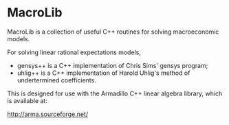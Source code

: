 # MacroLib

MacroLib is a collection of useful C++ routines for solving macroeconomic models.

For solving linear rational expectations models,
- gensys++ is a C++ implementation of Chris Sims' gensys program;
- uhlig++ is a C++ implementation of Harold Uhlig's method of undertermined coefficients.

This is designed for use with the Armadillo C++ linear algebra library, which is available at:

http://arma.sourceforge.net/

